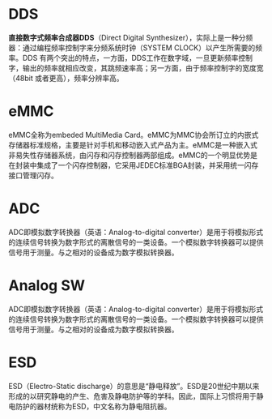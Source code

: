 # DDS

**直接数字式频率合成器DDS**（Direct Digital Synthesizer），实际上是一种分频器：通过编程频率控制字来分频系统时钟（SYSTEM CLOCK）以产生所需要的频率。DDS 有两个突出的特点，一方面，DDS工作在数字域，一旦更新频率控制字，输出的频率就相应改变，其跳频速率高；另一方面，由于频率控制字的宽度宽（48bit 或者更高），频率分辨率高。

# eMMC

eMMC全称为embeded MultiMedia Card。eMMC为MMC协会所订立的内嵌式存储器标准规格，主要是针对手机和移动嵌入式产品为主。eMMC是一种嵌入式非易失性存储器系统，由闪存和闪存控制器两部组成。eMMC的一个明显优势是在封装中集成了一个闪存控制器，它采用JEDEC标准BGA封装，并采用统一闪存接口管理闪存。

# ADC

ADC即模拟数字转换器（英语：Analog-to-digital converter）是用于将模拟形式的连续信号转换为数字形式的离散信号的一类设备。一个模拟数字转换器可以提供信号用于测量。与之相对的设备成为数字模拟转换器。

# Analog SW

ADC即模拟数字转换器（英语：Analog-to-digital converter）是用于将模拟形式的连续信号转换为数字形式的离散信号的一类设备。一个模拟数字转换器可以提供信号用于测量。与之相对的设备成为数字模拟转换器。

# ESD

ESD（Electro-Static discharge）的意思是“静电释放”。ESD是20世纪中期以来形成的以研究静电的产生、危害及静电防护等的学科。因此，国际上习惯将用于静电防护的器材统称为ESD，中文名称为静电阻抗器。
